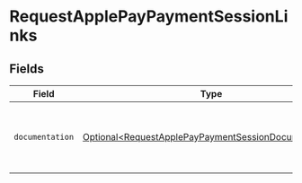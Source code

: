 # RequestApplePayPaymentSessionLinks


## Fields

| Field                                                                                                                      | Type                                                                                                                       | Required                                                                                                                   | Description                                                                                                                |
| -------------------------------------------------------------------------------------------------------------------------- | -------------------------------------------------------------------------------------------------------------------------- | -------------------------------------------------------------------------------------------------------------------------- | -------------------------------------------------------------------------------------------------------------------------- |
| `documentation`                                                                                                            | [Optional\<RequestApplePayPaymentSessionDocumentation>](../../models/errors/RequestApplePayPaymentSessionDocumentation.md) | :heavy_minus_sign:                                                                                                         | The URL to the generic Mollie API error handling guide.                                                                    |